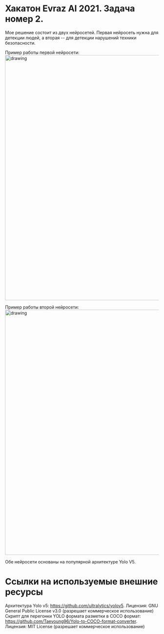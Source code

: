 # Хакатон Evraz AI 2021. Задача номер 2.

Мое решение состоит из двух нейросетей. Первая нейросеть нужна для детекции людей, а вторая -- для детекции нарушений техники безопасности. 

Пример работы первой нейросети:
<img src="https://sun9-80.userapi.com/impg/ovxt5SkIe33wMLk7Nh6MJtMkx86PSZRtjr9okw/6ddFbobE3gk.jpg?size=1920x1080&quality=96&sign=5a10dd94ff2dc1b62fa4d26d7be53dd1&type=album" alt="drawing" width="800"/>

Пример работы второй нейросети:
<img src="https://sun9-53.userapi.com/impg/0g7Na__mDVfS87cez4A9Slr8dfpKe7_b15c-vA/R3SpXg4lQp8.jpg?size=1920x1080&quality=96&sign=7f77c896eb99ed5e6f617099dac09263&type=album" alt="drawing" width="800"/>

Обе нейросети основаны на популярной архитектуре Yolo V5.

# Ссылки на используемые внешние ресурсы
Архитектура Yolo v5: https://github.com/ultralytics/yolov5. Лицензия: GNU General Public License v3.0 (разрешает коммерческое использование)<br>
Скрипт для перегонки YOLO формата разметки в COCO формат: https://github.com/Taeyoung96/Yolo-to-COCO-format-converter. Лицензия: MIT License (разрешает коммерческое использование)

